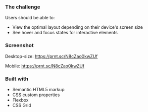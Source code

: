 ### The challenge

Users should be able to:

- View the optimal layout depending on their device's screen size
- See hover and focus states for interactive elements

### Screenshot

Desktop-size:
https://prnt.sc/N8cZao0kwZUf

Mobile:
https://prnt.sc/N8cZao0kwZUf

### Built with

- Semantic HTML5 markup
- CSS custom properties
- Flexbox
- CSS Grid
